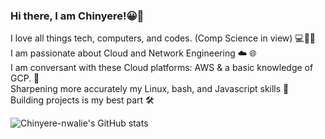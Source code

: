 ### Hi there, I am Chinyere!😀👋
I love all things tech, computers, and codes. (Comp Science in view) 💻👩‍💻<br/>
I am passionate about Cloud and Network Engineering ☁️ 🌐 <br/>
I am conversant with these Cloud platforms: AWS & a basic knowledge of GCP. 💭 <br/>
Sharpening more accurately my Linux, bash, and Javascript skills 🧰 <br/>
Building projects is my best part 🛠 <br/>


![Chinyere-nwalie's GitHub stats](https://github-readme-stats.vercel.app/api?username=Chinyere-nwalie&show_icons=true&theme=radical)
